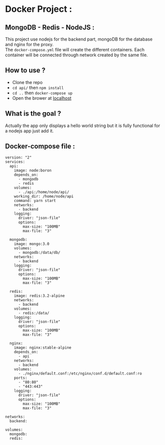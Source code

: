 # Docker Project :

## MongoDB - Redis - NodeJS :

This project use nodejs for the backend part, mongoDB for the database and nginx for the proxy.  
The `docker-compose.yml` file will create the different containers. Each container will be connected through network created by the same file.

## How to use ?
* Clone the repo
* `cd api/` then `npm install`
* `cd ..` then `docker-compose up`
* Open the brower at [localhost](http://localhost/hello/world)

## What is the goal ?
Actually the app only displays a hello world string but it is fully functional for a nodejs app just add it.


## Docker-compose file : 
```
version: "2"
services:
  api:
    image: node:boron
    depends_on:
      - mongodb
      - redis
    volumes:
      - ./api:/home/node/api/
    working_dir: /home/node/api
    command: yarn start
    networks:
      - backend
    logging:
      driver: "json-file"
      options:
        max-size: "100MB"
        max-file: "3"

  mongodb:
    image: mongo:3.0
    volumes:
      - mongodb:/data/db/
    networks:
      - backend
    logging:
      driver: "json-file"
      options:
        max-size: "100MB"
        max-file: "3"

  redis:
    image: redis:3.2-alpine
    networks:
      - backend
    volumes:
      - redis:/data/
    logging:
      driver: "json-file"
      options:
        max-size: "100MB"
        max-file: "3"

  nginx:
    image: nginx:stable-alpine
    depends_on:
      - api
    networks:
      - backend
    volumes:
      - ./nginx/default.conf:/etc/nginx/conf.d/default.conf:ro
    ports:
      - "80:80"
      - "443:443"
    logging:
      driver: "json-file"
      options:
        max-size: "100MB"
        max-file: "3"

networks:
  backend:

volumes:
  mongodb:
  redis:
```



